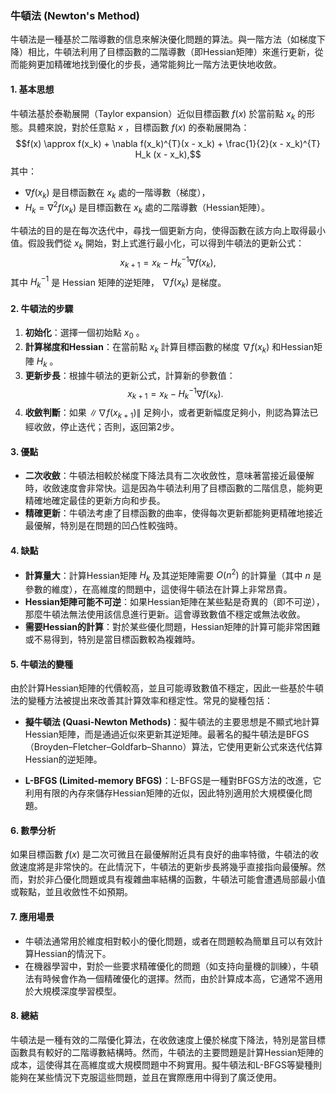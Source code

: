 ### 牛頓法 (Newton's Method)

牛頓法是一種基於二階導數的信息來解決優化問題的算法。與一階方法（如梯度下降）相比，牛頓法利用了目標函數的二階導數（即Hessian矩陣）來進行更新，從而能夠更加精確地找到優化的步長，通常能夠比一階方法更快地收斂。

#### 1. **基本思想**

牛頓法基於泰勒展開（Taylor expansion）近似目標函數  $`f(x)`$  於當前點  $`x_k`$  的形態。具體來說，對於任意點  $`x`$ ，目標函數  $`f(x)`$  的泰勒展開為：
$$f(x) \approx f(x_k) + \nabla f(x_k)^{T}(x - x_k) + \frac{1}{2}(x - x_k)^{T} H_k (x - x_k),$$
其中：
-  $`\nabla f(x_k)`$  是目標函數在  $`x_k`$  處的一階導數（梯度），
-  $`H_k = \nabla^2 f(x_k)`$  是目標函數在  $`x_k`$  處的二階導數（Hessian矩陣）。

牛頓法的目的是在每次迭代中，尋找一個更新方向，使得函數在該方向上取得最小值。假設我們從  $`x_k`$  開始，對上式進行最小化，可以得到牛頓法的更新公式：
$$x_{k+1} = x_k - H_k^{-1} \nabla f(x_k),$$
其中  $`H_k^{-1}`$  是 Hessian 矩陣的逆矩陣， $`\nabla f(x_k)`$  是梯度。

#### 2. **牛頓法的步驟**

1. **初始化**：選擇一個初始點  $`x_0`$ 。
2. **計算梯度和Hessian**：在當前點  $`x_k`$  計算目標函數的梯度  $`\nabla f(x_k)`$  和Hessian矩陣  $`H_k`$ 。
3. **更新步長**：根據牛頓法的更新公式，計算新的參數值：
   $$x_{k+1} = x_k - H_k^{-1} \nabla f(x_k).$$
4. **收斂判斷**：如果  $`\| \nabla f(x_{k+1}) \|`$  足夠小，或者更新幅度足夠小，則認為算法已經收斂，停止迭代；否則，返回第2步。

#### 3. **優點**

- **二次收斂**：牛頓法相較於梯度下降法具有二次收斂性，意味著當接近最優解時，收斂速度會非常快。這是因為牛頓法利用了目標函數的二階信息，能夠更精確地確定最佳的更新方向和步長。
- **精確更新**：牛頓法考慮了目標函數的曲率，使得每次更新都能夠更精確地接近最優解，特別是在問題的凹凸性較強時。

#### 4. **缺點**

- **計算量大**：計算Hessian矩陣  $`H_k`$  及其逆矩陣需要  $`O(n^2)`$  的計算量（其中  $`n`$  是參數的維度），在高維度的問題中，這使得牛頓法在計算上非常昂貴。
- **Hessian矩陣可能不可逆**：如果Hessian矩陣在某些點是奇異的（即不可逆），那麼牛頓法無法使用該信息進行更新。這會導致數值不穩定或無法收斂。
- **需要Hessian的計算**：對於某些優化問題，Hessian矩陣的計算可能非常困難或不易得到，特別是當目標函數較為複雜時。

#### 5. **牛頓法的變種**

由於計算Hessian矩陣的代價較高，並且可能導致數值不穩定，因此一些基於牛頓法的變種方法被提出來改善其計算效率和穩定性。常見的變種包括：

- **擬牛頓法 (Quasi-Newton Methods)**：擬牛頓法的主要思想是不顯式地計算Hessian矩陣，而是通過近似來更新其逆矩陣。最著名的擬牛頓法是BFGS（Broyden–Fletcher–Goldfarb–Shanno）算法，它使用更新公式來迭代估算Hessian的逆矩陣。
  
- **L-BFGS (Limited-memory BFGS)**：L-BFGS是一種對BFGS方法的改進，它利用有限的內存來儲存Hessian矩陣的近似，因此特別適用於大規模優化問題。

#### 6. **數學分析**

如果目標函數  $`f(x)`$  是二次可微且在最優解附近具有良好的曲率特徵，牛頓法的收斂速度將是非常快的。在此情況下，牛頓法的更新步長將幾乎直接指向最優解。然而，對於非凸優化問題或具有複雜曲率結構的函數，牛頓法可能會遭遇局部最小值或鞍點，並且收斂性不如預期。

#### 7. **應用場景**

- 牛頓法通常用於維度相對較小的優化問題，或者在問題較為簡單且可以有效計算Hessian的情況下。
- 在機器學習中，對於一些要求精確優化的問題（如支持向量機的訓練），牛頓法有時候會作為一個精確優化的選擇。然而，由於計算成本高，它通常不適用於大規模深度學習模型。

#### 8. **總結**

牛頓法是一種有效的二階優化算法，在收斂速度上優於梯度下降法，特別是當目標函數具有較好的二階導數結構時。然而，牛頓法的主要問題是計算Hessian矩陣的成本，這使得其在高維度或大規模問題中不夠實用。擬牛頓法和L-BFGS等變種則能夠在某些情況下克服這些問題，並且在實際應用中得到了廣泛使用。